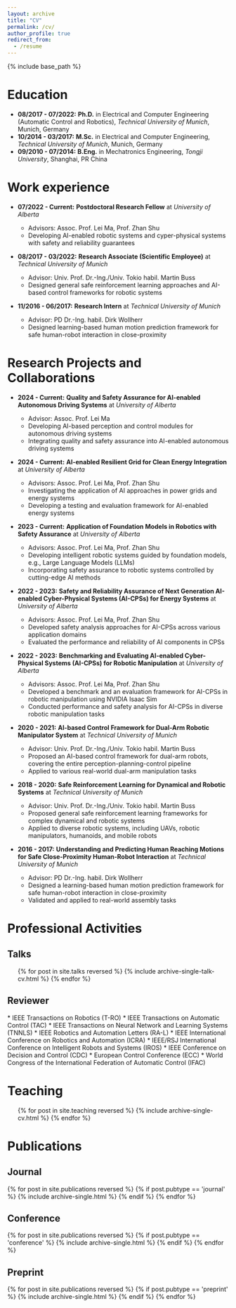 ```yaml
---
layout: archive
title: "CV"
permalink: /cv/
author_profile: true
redirect_from:
  - /resume
---
```


{% include base_path %}

Education
======
* <b>08/2017 - 07/2022:</b> <b>Ph.D.</b> in Electrical and Computer Engineering (Automatic Control and Robotics), <i>Technical University of Munich</i>, Munich, Germany 
* <b>10/2014 - 03/2017:</b> <b>M.Sc.</b> in Electrical and Computer Engineering, <i>Technical University of Munich</i>, Munich, Germany 
* <b>09/2010 - 07/2014:</b> <b>B.Eng.</b> in Mechatronics Engineering, <i>Tongji University</i>, Shanghai, PR China

Work experience
======
* <b>07/2022 - Current:</b> <b>Postdoctoral Research Fellow</b> at <i>University of Alberta</i>
  * Advisors: Assoc. Prof. Lei Ma, Prof. Zhan Shu
  * Developing AI-enabled robotic systems and cyper-physical systems with safety and reliability guarantees

* <b>08/2017 - 03/2022:</b> <b>Research Associate (Scientific Employee)</b> at <i>Technical University of Munich</i>
  * Advisor: Univ. Prof. Dr.-Ing./Univ. Tokio habil. Martin Buss
  * Designed general safe reinforcement learning approaches and AI-based control frameworks for robotic systems

* <b>11/2016 - 06/2017:</b> <b>Research Intern</b> at <i>Technical University of Munich</i>
  * Advisor: PD Dr.-Ing. habil. Dirk Wollherr
  * Designed learning-based human motion prediction framework for safe human-robot interaction in close-proximity

Research Projects and Collaborations
======
* <b>2024 - Current:</b> <b>Quality and Safety Assurance for AI-enabled Autonomous Driving Systems</b> at <i>University of Alberta</i>
  * Advisor: Assoc. Prof. Lei Ma
  * Developing AI-based perception and control modules for autonomous driving systems
  * Integrating quality and safety assurance into AI-enabled autonomous driving systems

* <b>2024 - Current:</b> <b>AI-enabled Resilient Grid for Clean Energy Integration</b> at <i>University of Alberta</i>
  * Advisors: Assoc. Prof. Lei Ma, Prof. Zhan Shu
  * Investigating the application of AI approaches in power grids and energy systems
  * Developing a testing and evaluation framework for AI-enabled energy systems

* <b>2023 - Current:</b> <b>Application of Foundation Models in Robotics with Safety Assurance</b> at <i>University of Alberta</i>
  * Advisors: Assoc. Prof. Lei Ma, Prof. Zhan Shu
  * Developing intelligent robotic systems guided by foundation models, e.g., Large Language Models (LLMs)
  * Incorporating safety assurance to robotic systems controlled by cutting-edge AI methods

* <b>2022 - 2023:</b> <b>Safety and Reliability Assurance of Next Generation AI-enabled Cyber-Physical Systems (AI-CPSs) for Energy Systems</b> at <i>University of Alberta</i>
  * Advisors: Assoc. Prof. Lei Ma, Prof. Zhan Shu
  * Developed safety analysis approaches for AI-CPSs across various application domains
  * Evaluated the performance and reliability of AI components in CPSs

* <b>2022 - 2023:</b> <b>Benchmarking and Evaluating AI-enabled Cyber-Physical Systems (AI-CPSs) for Robotic Manipulation</b> at <i>University of Alberta</i>
  * Advisors: Assoc. Prof. Lei Ma, Prof. Zhan Shu
  * Developed a benchmark and an evaluation framework for AI-CPSs in robotic manipulation using NVIDIA Isaac Sim
  * Conducted performance and safety analysis for AI-CPSs in diverse robotic manipulation tasks

* <b>2020 - 2021:</b> <b>AI-based Control Framework for Dual-Arm Robotic Manipulator System</b> at <i>Technical University of Munich</i>
  * Advisor: Univ. Prof. Dr.-Ing./Univ. Tokio habil. Martin Buss
  * Proposed an AI-based control framework for dual-arm robots, covering the entire perception-planning-control pipeline
  * Applied to various real-world dual-arm manipulation tasks

* <b>2018 - 2020:</b> <b>Safe Reinforcement Learning for Dynamical and Robotic Systems</b> at <i>Technical University of Munich</i>
  * Advisor: Univ. Prof. Dr.-Ing./Univ. Tokio habil. Martin Buss
  * Proposed general safe reinforcement learning frameworks for complex dynamical and robotic systems
  * Applied to diverse robotic systems, including UAVs, robotic manipulators, humanoids, and mobile robots

* <b>2016 - 2017:</b> <b>Understanding and Predicting Human Reaching Motions for Safe Close-Proximity Human-Robot Interaction</b> at <i>Technical University of Munich</i>
  * Advisor: PD Dr.-Ing. habil. Dirk Wollherr
  * Designed a learning-based human motion prediction framework for safe human-robot interaction in close-proximity
  * Validated and applied to real-world assembly tasks

Professional Activities
======
<h2>Talks</h2>
  <ul>{% for post in site.talks reversed %}
    {% include archive-single-talk-cv.html  %}
  {% endfor %}</ul>
  
<h2>Reviewer</h2>
* IEEE Transactions on Robotics (T-RO)
* IEEE Transactions on Automatic Control (TAC)
* IEEE Transactions on Neural Network and Learning Systems (TNNLS)
* IEEE Robotics and Automation Letters (RA-L)
* IEEE International Conference on Robotics and Automation (ICRA)
* IEEE/RSJ International Conference on Intelligent Robots and Systems (IROS)
* IEEE Conference on Decision and Control (CDC)
* European Control Conference (ECC)
* World Congress of the International Federation of Automatic Control (IFAC)

Teaching
======
  <ul>{% for post in site.teaching reversed %}
    {% include archive-single-cv.html %}
  {% endfor %}</ul>

Publications
======

<h2>Journal</h2>
{% for post in site.publications reversed %}
  {% if post.pubtype == 'journal' %}
    {% include archive-single.html %}
  {% endif %}
{% endfor %}

<h2>Conference</h2>
{% for post in site.publications reversed %}
  {% if post.pubtype == 'conference' %}
    {% include archive-single.html %}
  {% endif %}
{% endfor %}

<h2>Preprint</h2>
{% for post in site.publications reversed %}
  {% if post.pubtype == 'preprint' %}
    {% include archive-single.html %}
  {% endif %}
{% endfor %}




  
